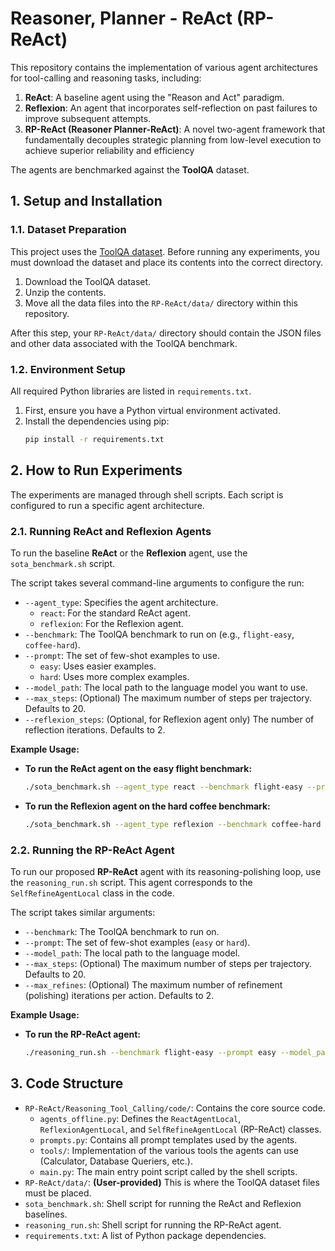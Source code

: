 # Reasoner, Planner - ReAct (RP-ReAct)

This repository contains the implementation of various agent architectures for tool-calling and reasoning tasks, including:
1.  **ReAct**: A baseline agent using the "Reason and Act" paradigm.
2.  **Reflexion**: An agent that incorporates self-reflection on past failures to improve subsequent attempts.
3.  **RP-ReAct (Reasoner Planner-ReAct)**: A novel two-agent framework that fundamentally decouples strategic planning from low-level execution to achieve superior reliability and efficiency

The agents are benchmarked against the **ToolQA** dataset.

## 1. Setup and Installation

### 1.1. Dataset Preparation

This project uses the [ToolQA dataset](https://github.com/night-chen/ToolQA). Before running any experiments, you must download the dataset and place its contents into the correct directory.

1.  Download the ToolQA dataset.
2.  Unzip the contents.
3.  Move all the data files into the `RP-ReAct/data/` directory within this repository.

After this step, your `RP-ReAct/data/` directory should contain the JSON files and other data associated with the ToolQA benchmark.

### 1.2. Environment Setup

All required Python libraries are listed in `requirements.txt`.

1.  First, ensure you have a Python virtual environment activated.
2.  Install the dependencies using pip:
    ```bash
    pip install -r requirements.txt
    ```

## 2. How to Run Experiments

The experiments are managed through shell scripts. Each script is configured to run a specific agent architecture.

### 2.1. Running ReAct and Reflexion Agents

To run the baseline **ReAct** or the **Reflexion** agent, use the `sota_benchmark.sh` script.

The script takes several command-line arguments to configure the run:

*   `--agent_type`: Specifies the agent architecture.
    *   `react`: For the standard ReAct agent.
    *   `reflexion`: For the Reflexion agent.
*   `--benchmark`: The ToolQA benchmark to run on (e.g., `flight-easy`, `coffee-hard`).
*   `--prompt`: The set of few-shot examples to use.
    *   `easy`: Uses easier examples.
    *   `hard`: Uses more complex examples.
*   `--model_path`: The local path to the language model you want to use.
*   `--max_steps`: (Optional) The maximum number of steps per trajectory. Defaults to 20.
*   `--reflexion_steps`: (Optional, for Reflexion agent only) The number of reflection iterations. Defaults to 2.

**Example Usage:**

*   **To run the ReAct agent on the easy flight benchmark:**
    ```bash
    ./sota_benchmark.sh --agent_type react --benchmark flight-easy --prompt easy --model_path /path/to/your/llm
    ```

*   **To run the Reflexion agent on the hard coffee benchmark:**
    ```bash
    ./sota_benchmark.sh --agent_type reflexion --benchmark coffee-hard --prompt hard --model_path /path/to/your/llm --reflexion_steps 3
    ```

### 2.2. Running the RP-ReAct Agent

To run our proposed **RP-ReAct** agent with its reasoning-polishing loop, use the `reasoning_run.sh` script. This agent corresponds to the `SelfRefineAgentLocal` class in the code.

The script takes similar arguments:

*   `--benchmark`: The ToolQA benchmark to run on.
*   `--prompt`: The set of few-shot examples (`easy` or `hard`).
*   `--model_path`: The local path to the language model.
*   `--max_steps`: (Optional) The maximum number of steps per trajectory. Defaults to 20.
*   `--max_refines`: (Optional) The maximum number of refinement (polishing) iterations per action. Defaults to 2.

**Example Usage:**

*   **To run the RP-ReAct agent:**
    ```bash
    ./reasoning_run.sh --benchmark flight-easy --prompt easy --model_path /path/to/your/llm --max_refines 3
    ```

## 3. Code Structure

*   `RP-ReAct/Reasoning_Tool_Calling/code/`: Contains the core source code.
    *   `agents_offline.py`: Defines the `ReactAgentLocal`, `ReflexionAgentLocal`, and `SelfRefineAgentLocal` (RP-ReAct) classes.
    *   `prompts.py`: Contains all prompt templates used by the agents.
    *   `tools/`: Implementation of the various tools the agents can use (Calculator, Database Queriers, etc.).
    *   `main.py`: The main entry point script called by the shell scripts.
*   `RP-ReAct/data/`: **(User-provided)** This is where the ToolQA dataset files must be placed.
*   `sota_benchmark.sh`: Shell script for running the ReAct and Reflexion baselines.
*   `reasoning_run.sh`: Shell script for running the RP-ReAct agent.
*   `requirements.txt`: A list of Python package dependencies.